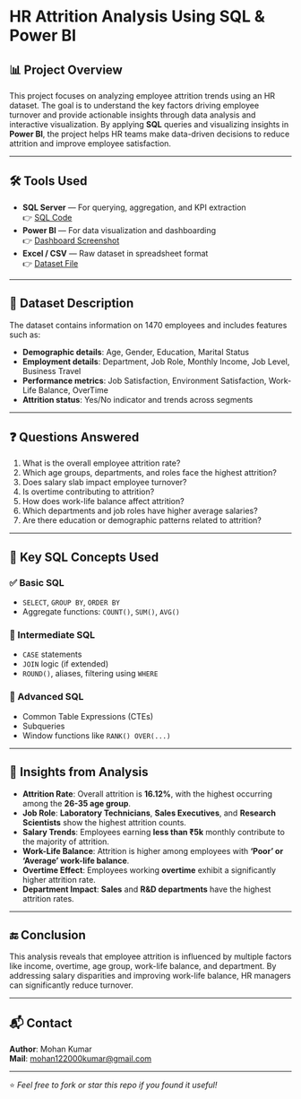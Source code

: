 # HR Attrition Analysis Using SQL & Power BI

## 📊 Project Overview

This project focuses on analyzing employee attrition trends using an HR dataset. The goal is to understand the key factors driving employee turnover and provide actionable insights through data analysis and interactive visualization. By applying **SQL** queries and visualizing insights in **Power BI**, the project helps HR teams make data-driven decisions to reduce attrition and improve employee satisfaction.

---

## 🛠️ Tools Used

- **SQL Server** — For querying, aggregation, and KPI extraction  
  👉 [SQL Code](./HR_Insights_&_Trends_Analysis.sql)
- **Power BI** — For data visualization and dashboarding  
  👉 [Dashboard Screenshot](./HR_Insights_&_Trends_Analysis.png)
- **Excel / CSV** — Raw dataset in spreadsheet format  
  👉 [Dataset File](./Dataset/HR_Analytics.xlsx)


---

## 📂 Dataset Description

The dataset contains information on 1470 employees and includes features such as:

- **Demographic details**: Age, Gender, Education, Marital Status
- **Employment details**: Department, Job Role, Monthly Income, Job Level, Business Travel
- **Performance metrics**: Job Satisfaction, Environment Satisfaction, Work-Life Balance, OverTime
- **Attrition status**: Yes/No indicator and trends across segments

---

## ❓ Questions Answered

1. What is the overall employee attrition rate?
2. Which age groups, departments, and roles face the highest attrition?
3. Does salary slab impact employee turnover?
4. Is overtime contributing to attrition?
5. How does work-life balance affect attrition?
6. Which departments and job roles have higher average salaries?
7. Are there education or demographic patterns related to attrition?

---

## 🧠 Key SQL Concepts Used

### ✅ Basic SQL
- `SELECT`, `GROUP BY`, `ORDER BY`
- Aggregate functions: `COUNT()`, `SUM()`, `AVG()`

### 🔁 Intermediate SQL
- `CASE` statements
- `JOIN` logic (if extended)
- `ROUND()`, aliases, filtering using `WHERE`

### 🧮 Advanced SQL
- Common Table Expressions (CTEs)
- Subqueries
- Window functions like `RANK() OVER(...)`

---

## 📌 Insights from Analysis

- **Attrition Rate**: Overall attrition is **16.12%**, with the highest occurring among the **26-35 age group**.
- **Job Role**: **Laboratory Technicians**, **Sales Executives**, and **Research Scientists** show the highest attrition counts.
- **Salary Trends**: Employees earning **less than ₹5k** monthly contribute to the majority of attrition.
- **Work-Life Balance**: Attrition is higher among employees with **‘Poor’ or ‘Average’ work-life balance**.
- **Overtime Effect**: Employees working **overtime** exhibit a significantly higher attrition rate.
- **Department Impact**: **Sales** and **R&D departments** have the highest attrition rates.

---

## 🔚 Conclusion

This analysis reveals that employee attrition is influenced by multiple factors like income, overtime, age group, work-life balance, and department. By addressing salary disparities and improving work-life balance, HR managers can significantly reduce turnover.

---



## 📬 Contact

**Author**: Mohan Kumar  
**Mail**: mohan122000kumar@gmail.com

---

⭐ *Feel free to fork or star this repo if you found it useful!*

